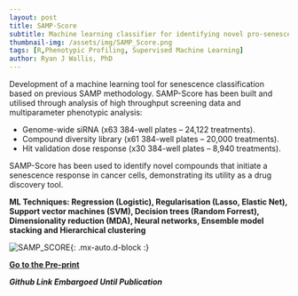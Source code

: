 ```yaml
---
layout: post
title: SAMP-Score
subtitle: Machine learning classifier for identifying novel pro-senescence compounds in p16 positive cancers
thumbnail-img: /assets/img/SAMP_Score.png
tags: [R,Phenotypic Profiling, Supervised Machine Learning]
author: Ryan J Wallis, PhD
---
```


Development of a machine learning tool for senescence classification based on previous SAMP methodology. SAMP-Score has been built and utilised through analysis of high throughput screening data and multiparameter phenotypic analysis:

- Genome-wide siRNA (x63 384-well plates – 24,122 treatments).
- Compound diversity library (x61 384-well plates – 20,000 treatments).
- Hit validation dose response (x30 384-well plates – 8,940 treatments).

SAMP-Score has been used to identify novel compounds that initiate a senescence response in cancer cells, demonstrating its utility as a drug discovery tool. 

**ML Techniques: Regression (Logistic), Regularisation (Lasso, Elastic Net), Support vector machines (SVM), Decision trees (Random Forrest), Dimensionality reduction (MDA), Neural networks, Ensemble model stacking and Hierarchical clustering**

![SAMP_SCORE](https://RyanJWallis.github.io/assets/img/SAMPScore_Full.png){: .mx-auto.d-block :}

<strong><a href="https://www.biorxiv.org/content/10.1101/2025.06.09.658585v1">Go to the Pre-print</a>

**_Github Link Embargoed Until Publication_**
